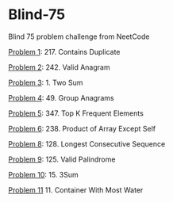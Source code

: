 # Blind-75
Blind 75 problem challenge from NeetCode

[Problem 1](p1.py): 217. Contains Duplicate

[Problem 2](p2.py): 242. Valid Anagram

[Problem 3](p3.py): 1. Two Sum

[Problem 4](p4.py): 49. Group Anagrams

[Problem 5](p5.py): 347. Top K Frequent Elements

[Problem 6](p6.py): 238. Product of Array Except Self

[Problem 8](p8.py): 128. Longest Consecutive Sequence

[Problem 9](p9.py): 125. Valid Palindrome

[Problem 10](p10.py): 15. 3Sum

[Problem 11](p11.py) 11. Container With Most Water
